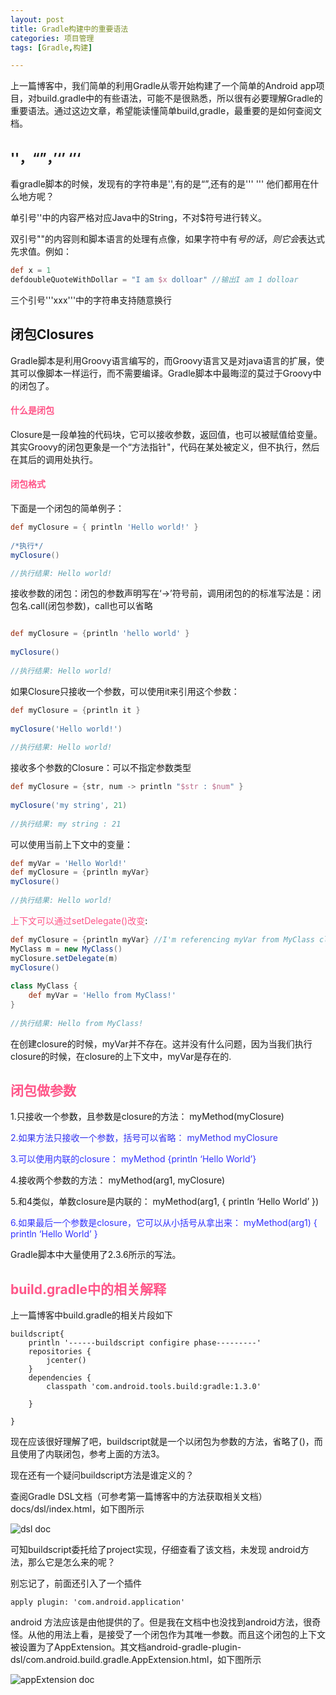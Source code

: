 ```yaml
---
layout: post
title: Gradle构建中的重要语法
categories: 项目管理
tags: [Gradle,构建]

---
```


上一篇博客中，我们简单的利用Gradle从零开始构建了一个简单的Android app项目，对build.gradle中的有些语法，可能不是很熟悉，所以很有必要理解Gradle的重要语法。通过这边文章，希望能读懂简单build,gradle，最重要的是如何查阅文档。


## ''，“”，’‘’ ‘’‘

看gradle脚本的时候，发现有的字符串是'',有的是“”,还有的是''' ''' 他们都用在什么地方呢？

<!--more-->
单引号''中的内容严格对应Java中的String，不对$符号进行转义。

双引号""的内容则和脚本语言的处理有点像，如果字符中有$号的话，则它会$表达式先求值。例如：

```groovy
def x = 1
defdoubleQuoteWithDollar = "I am $x dolloar" //输出I am 1 dolloar  
```

三个引号'''xxx'''中的字符串支持随意换行

## 闭包Closures

Gradle脚本是利用Groovy语言编写的，而Groovy语言又是对java语言的扩展，使其可以像脚本一样运行，而不需要编译。Gradle脚本中最晦涩的莫过于Groovy中的闭包了。

#### <font color="#ff5588">什么是闭包</font>

Closure是一段单独的代码块，它可以接收参数，返回值，也可以被赋值给变量。其实Groovy的闭包更象是一个“方法指针"，代码在某处被定义，但不执行，然后在其后的调用处执行。

#### <font color="#ff5588">闭包格式</font>

下面是一个闭包的简单例子：

```groovy
def myClosure = { println 'Hello world!' }
 
/*执行*/
myClosure()

//执行结果: Hello world!
```

接收参数的闭包：闭包的参数声明写在‘->’符号前，调用闭包的的标准写法是：闭包名.call(闭包参数)，call也可以省略

```groovy

def myClosure = {println 'hello world' }
 
myClosure()
 
//执行结果: Hello world!
```

如果Closure只接收一个参数，可以使用it来引用这个参数：

```groovy
def myClosure = {println it }
 
myClosure('Hello world!')
 
//执行结果: Hello world!
```

接收多个参数的Closure：可以不指定参数类型

```groovy
def myClosure = {str, num -> println "$str : $num" }
 
myClosure('my string', 21)
 
//执行结果: my string : 21
```

可以使用当前上下文中的变量：

```groovy
def myVar = 'Hello World!'
def myClosure = {println myVar}
myClosure()
 
//执行结果: Hello world!
```

<font color="#ff5588">上下文可以通过setDelegate()改变</font>:

```groovy
def myClosure = {println myVar} //I'm referencing myVar from MyClass class
MyClass m = new MyClass()
myClosure.setDelegate(m)
myClosure()
 
class MyClass {
    def myVar = 'Hello from MyClass!'
}
 
//执行结果: Hello from MyClass!
```
在创建closure的时候，myVar并不存在。这并没有什么问题，因为当我们执行closure的时候，在closure的上下文中，myVar是存在的.

## <font color="#ff5588">闭包做参数</font>

1.只接收一个参数，且参数是closure的方法： myMethod(myClosure)

<font color="#33333ff">2.如果方法只接收一个参数，括号可以省略： myMethod myClosure</font>

<font color="#3333ff">3.可以使用内联的closure： myMethod {println ‘Hello World’}</font>

4.接收两个参数的方法： myMethod(arg1, myClosure)

5.和4类似，单数closure是内联的： myMethod(arg1, { println ‘Hello World’ })

<font color="#3333ff">6.如果最后一个参数是closure，它可以从小括号从拿出来： myMethod(arg1) { println ‘Hello World’ }</font>

Gradle脚本中大量使用了2.3.6所示的写法。


## <font color="#ff5588">build.gradle中的相关解释</font>

上一篇博客中build.gradle的相关片段如下

```
buildscript{
    println '------buildscript configire phase---------'
    repositories {
        jcenter()
    }
    dependencies {
        classpath 'com.android.tools.build:gradle:1.3.0'

    }

}
```
现在应该很好理解了吧，buildscript就是一个以闭包为参数的方法，省略了()，而且使用了内联闭包，参考上面的方法3。

现在还有一个疑问buildscript方法是谁定义的？

查阅Gradle DSL文档（可参考第一篇博客中的方法获取相关文档）docs/dsl/index.html，如下图所示

![dsl doc][1]

可知buildscript委托给了project实现，仔细查看了该文档，未发现 android方法，那么它是怎么来的呢？

别忘记了，前面还引入了一个插件

```
apply plugin: 'com.android.application'
``` 

android 方法应该是由他提供的了。但是我在文档中也没找到android方法，很奇怪。从他的用法上看，是接受了一个闭包作为其唯一参数。而且这个闭包的上下文被设置为了AppExtension。其文档android-gradle-plugin-dsl/com.android.build.gradle.AppExtension.html，如下图所示

![appExtension doc][2]

[1]: http://7xj6ce.com1.z0.glb.clouddn.com/Gradle-synatx-1.png
[2]: http://7xj6ce.com1.z0.glb.clouddn.com/Gradle-synatx-2.png
